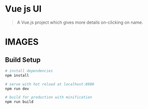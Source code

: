 # Vue js UI
> A Vue.js project which gives more details on-clicking on name.
# IMAGES
>


## Build Setup

``` bash
# install dependencies
npm install

# serve with hot reload at localhost:8080
npm run dev

# build for production with minification
npm run build
```
